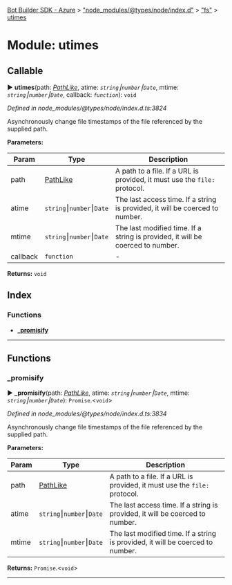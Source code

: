 [Bot Builder SDK - Azure](../README.md) > ["node_modules/@types/node/index.d"](../modules/_node_modules__types_node_index_d_.md) > ["fs"](../modules/_node_modules__types_node_index_d_._fs_.md) > [utimes](../modules/_node_modules__types_node_index_d_._fs_.utimes.md)



# Module: utimes

## Callable
► **utimes**(path: *[PathLike](_node_modules__types_node_index_d_._fs_.md#pathlike)*, atime: *`string`⎮`number`⎮`Date`*, mtime: *`string`⎮`number`⎮`Date`*, callback: *`function`*): `void`



*Defined in node_modules/@types/node/index.d.ts:3824*



Asynchronously change file timestamps of the file referenced by the supplied path.


**Parameters:**

| Param | Type | Description |
| ------ | ------ | ------ |
| path | [PathLike](_node_modules__types_node_index_d_._fs_.md#pathlike)   |  A path to a file. If a URL is provided, it must use the `file:` protocol. |
| atime | `string`⎮`number`⎮`Date`   |  The last access time. If a string is provided, it will be coerced to number. |
| mtime | `string`⎮`number`⎮`Date`   |  The last modified time. If a string is provided, it will be coerced to number. |
| callback | `function`   |  - |





**Returns:** `void`




## Index

### Functions

* [___promisify__](_node_modules__types_node_index_d_._fs_.utimes.md#___promisify__)



---
## Functions
<a id="___promisify__"></a>

###  ___promisify__

► **___promisify__**(path: *[PathLike](_node_modules__types_node_index_d_._fs_.md#pathlike)*, atime: *`string`⎮`number`⎮`Date`*, mtime: *`string`⎮`number`⎮`Date`*): `Promise`.<`void`>



*Defined in node_modules/@types/node/index.d.ts:3834*



Asynchronously change file timestamps of the file referenced by the supplied path.


**Parameters:**

| Param | Type | Description |
| ------ | ------ | ------ |
| path | [PathLike](_node_modules__types_node_index_d_._fs_.md#pathlike)   |  A path to a file. If a URL is provided, it must use the `file:` protocol. |
| atime | `string`⎮`number`⎮`Date`   |  The last access time. If a string is provided, it will be coerced to number. |
| mtime | `string`⎮`number`⎮`Date`   |  The last modified time. If a string is provided, it will be coerced to number. |





**Returns:** `Promise`.<`void`>





___



